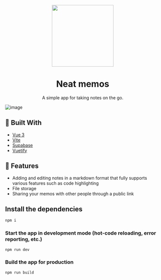 <p align=center>
  <img src="https://github.com/MatijaNovosel/neat-memos/assets/36193643/70995944-5576-4603-b01b-64296ae9fdf8" width="200" height="200" />
</p>

<h1 align=center>Neat memos</h1>
<p align=center>A simple app for taking notes on the go.</p>

![image](https://github.com/MatijaNovosel/neat-memos/assets/36193643/6f9f01c1-03f0-48fc-9f96-5ac8896b96e3)

## 🔨 Built With

- [Vue 3](https://vuejs.org/)
- [Vite](https://vitejs.dev/)
- [Supabase](https://supabase.com/)
- [Vuetify](https://vuetifyjs.com)

## 🚀 Features

- Adding and editing notes in a markdown format that fully supports various features such as code highlighting
- File storage
- Sharing your memos with other people through a public link

## Install the dependencies

```bash
npm i
```

### Start the app in development mode (hot-code reloading, error reporting, etc.)

```bash
npm run dev
```

### Build the app for production

```bash
npm run build
```
